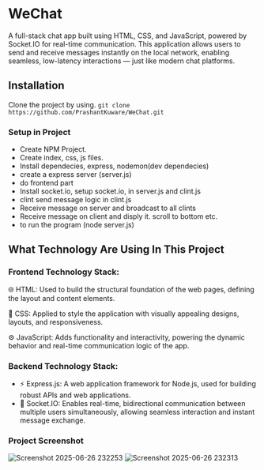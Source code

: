 # WeChat
A full-stack chat app built using HTML, CSS, and JavaScript, powered by Socket.IO for real-time communication. This application allows users to send and receive messages instantly on the local network, enabling seamless, low-latency interactions — just like modern chat platforms.
## Installation
Clone the project by using.
```git clone https://github.com/PrashantKuware/WeChat.git```
### Setup in Project

- Create NPM Project.
- Create index, css, js files.
- Install dependecies, express, nodemon(dev dependecies)
- create a express server (server.js)
- do frontend part
- Install socket.io, setup socket.io, in server.js and clint.js
- clint send message logic in clint.js
- Receive message on server and broadcast to all clints
- Receive message on client and disply it. scroll to bottom etc.
- to run the program (node server.js)


## What Technology Are Using In This Project
### Frontend Technology Stack:
 🌐 HTML: Used to build the structural foundation of the web pages, defining the layout and content elements.

🎨 CSS: Applied to style the application with visually appealing designs, layouts, and responsiveness.

⚙️ JavaScript: Adds functionality and interactivity, powering the dynamic behavior and real-time communication logic of the app.
  
### Backend Technology Stack:
- ⚡ Express.js: A web application framework for Node.js, used for building robust APIs and web applications.
- 🔌 Socket.IO: Enables real-time, bidirectional communication between multiple users simultaneously, allowing seamless interaction and instant message exchange.
   
### Project Screenshot


![Screenshot 2025-06-26 232253](https://github.com/user-attachments/assets/5fcc5d9b-6dec-478c-a038-12323d99ddeb)
![Screenshot 2025-06-26 232313](https://github.com/user-attachments/assets/3077f81d-8a48-4273-a269-c2010a9d6948)
